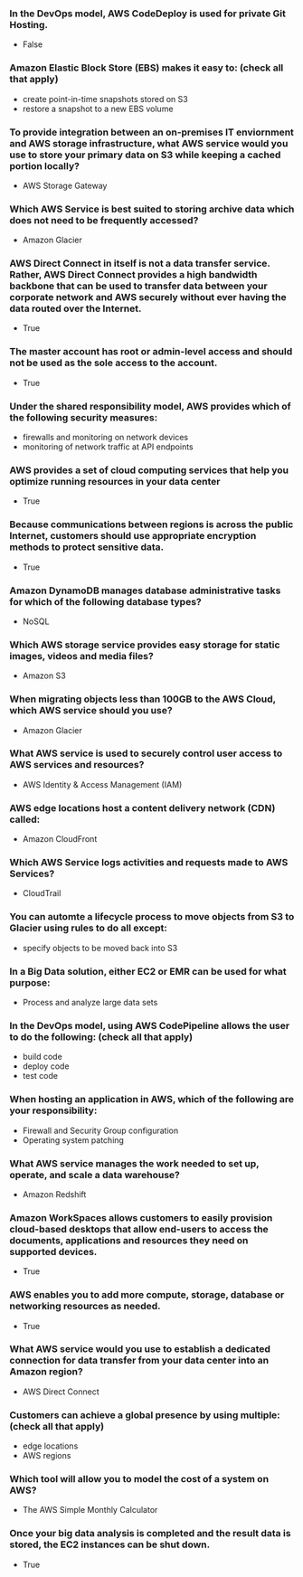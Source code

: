 ### In the DevOps model, AWS CodeDeploy is used for private Git Hosting.
* False

### Amazon Elastic Block Store (EBS) makes it easy to: (check all that apply)
* create point-in-time snapshots stored on S3
* restore a snapshot to a new EBS volume

### To provide integration between an on-premises IT enviornment and AWS storage infrastructure, what AWS service would you use to store your primary data on S3 while keeping a cached portion locally?
* AWS Storage Gateway

### Which AWS Service is best suited to storing archive data which does not need to be frequently accessed?
* Amazon Glacier

### AWS Direct Connect in itself is not a data transfer service. Rather, AWS Direct Connect provides a high bandwidth backbone that can be used to transfer data between your corporate network and AWS securely without ever having the data routed over the Internet.
* True

### The master account has root or admin-level access and should not be used as the sole access to the account.
* True

### Under the shared responsibility model, AWS provides which of the following security measures:
* firewalls and monitoring on network devices
* monitoring of network traffic at API endpoints

### AWS provides a set of cloud computing services that help you optimize running resources in your data center
* True

### Because communications between regions is across the public Internet, customers should use appropriate encryption methods to protect sensitive data.
* True

### Amazon DynamoDB manages database administrative tasks for which of the following database types?
* NoSQL

### Which AWS storage service provides easy storage for static images, videos and media files?
* Amazon S3

### When migrating objects less than 100GB to the AWS Cloud, which AWS service should you use?
* Amazon Glacier

### What AWS service is used to securely control user access to AWS services and resources?
* AWS Identity & Access Management (IAM)

### AWS edge locations host a content delivery network (CDN) called:
* Amazon CloudFront

### Which AWS Service logs activities and requests made to AWS Services?
* CloudTrail

### You can automte a lifecycle process to move objects from S3 to Glacier using rules to do all except:
* specify objects to be moved back into S3

### In a Big Data solution, either EC2 or EMR can be used for what purpose:
* Process and analyze large data sets

### In the DevOps model, using AWS CodePipeline allows the user to do the following: (check all that apply)
* build code
* deploy code
* test code

### When hosting an application in AWS, which of the following are your responsibility:
* Firewall and Security Group configuration
* Operating system patching

### What AWS service manages the work needed to set up, operate, and scale a data warehouse?
* Amazon Redshift

### Amazon WorkSpaces allows customers to easily provision cloud-based desktops that allow end-users to access the documents, applications and resources they need on supported devices.
* True

### AWS enables you to add more compute, storage, database or networking resources as needed.
* True

### What AWS service would you use to establish a dedicated connection for data transfer from your data center into an Amazon region?
* AWS Direct Connect

### Customers can achieve a global presence by using multiple: (check all that apply)
* edge locations
* AWS regions

### Which tool will allow you to model the cost of a system on AWS?
* The AWS Simple Monthly Calculator

### Once your big data analysis is completed and the result data is stored, the EC2 instances can be shut down.
* True
